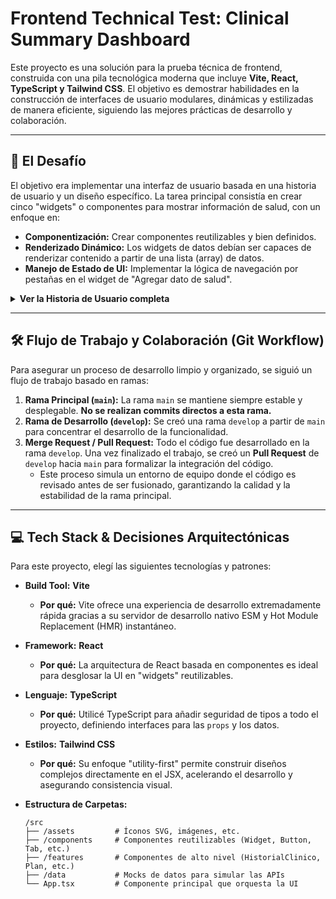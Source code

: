 # Frontend Technical Test: Clinical Summary Dashboard

Este proyecto es una solución para la prueba técnica de frontend, construida con una pila tecnológica moderna que incluye **Vite, React, TypeScript y Tailwind CSS**. El objetivo es demostrar habilidades en la construcción de interfaces de usuario modulares, dinámicas y estilizadas de manera eficiente, siguiendo las mejores prácticas de desarrollo y colaboración.

---

## 📄 El Desafío

El objetivo era implementar una interfaz de usuario basada en una historia de usuario y un diseño específico. La tarea principal consistía en crear cinco "widgets" o componentes para mostrar información de salud, con un enfoque en:

-   **Componentización:** Crear componentes reutilizables y bien definidos.
-   **Renderizado Dinámico:** Los widgets de datos debían ser capaces de renderizar contenido a partir de una lista (array) de datos.
-   **Manejo de Estado de UI:** Implementar la lógica de navegación por pestañas en el widget de "Agregar dato de salud".

<details>
<summary><strong>Ver la Historia de Usuario completa</strong></summary>

> **Como** un médico,
> **Quiero** visualizar la información clave del paciente organizada en componentes (widgets) que cargan datos dinámicamente y ofrecen opciones de filtrado,
> **Para** poder evaluar rápidamente el historial, el plan de tratamiento y los datos relevantes, y así tomar decisiones clínicas más eficientes y seguras.
>
> *(Aquí puedes incluir los Criterios de Aceptación si lo deseas)*
</details>

---

## 🛠️ Flujo de Trabajo y Colaboración (Git Workflow)

Para asegurar un proceso de desarrollo limpio y organizado, se siguió un flujo de trabajo basado en ramas:

1.  **Rama Principal (`main`):** La rama `main` se mantiene siempre estable y desplegable. **No se realizan commits directos a esta rama.**
2.  **Rama de Desarrollo (`develop`):** Se creó una rama `develop` a partir de `main` para concentrar el desarrollo de la funcionalidad.
3.  **Merge Request / Pull Request:** Todo el código fue desarrollado en la rama `develop`. Una vez finalizado el trabajo, se creó un **Pull Request** de `develop` hacia `main` para formalizar la integración del código.
    *   Este proceso simula un entorno de equipo donde el código es revisado antes de ser fusionado, garantizando la calidad y la estabilidad de la rama principal.

---

## 💻 Tech Stack & Decisiones Arquitectónicas

Para este proyecto, elegí las siguientes tecnologías y patrones:

*   **Build Tool:** **Vite**
    *   **Por qué:** Vite ofrece una experiencia de desarrollo extremadamente rápida gracias a su servidor de desarrollo nativo ESM y Hot Module Replacement (HMR) instantáneo.

*   **Framework:** **React**
    *   **Por qué:** La arquitectura de React basada en componentes es ideal para desglosar la UI en "widgets" reutilizables.

*   **Lenguaje:** **TypeScript**
    *   **Por qué:** Utilicé TypeScript para añadir seguridad de tipos a todo el proyecto, definiendo interfaces para las `props` y los datos.

*   **Estilos:** **Tailwind CSS**
    *   **Por qué:** Su enfoque "utility-first" permite construir diseños complejos directamente en el JSX, acelerando el desarrollo y asegurando consistencia visual.

*   **Estructura de Carpetas:**
    ```
    /src
    ├── /assets         # Íconos SVG, imágenes, etc.
    ├── /components     # Componentes reutilizables (Widget, Button, Tab, etc.)
    ├── /features       # Componentes de alto nivel (HistorialClinico, Plan, etc.)
    ├── /data           # Mocks de datos para simular las APIs
    └── App.tsx         # Componente principal que orquesta la UI
    ```
